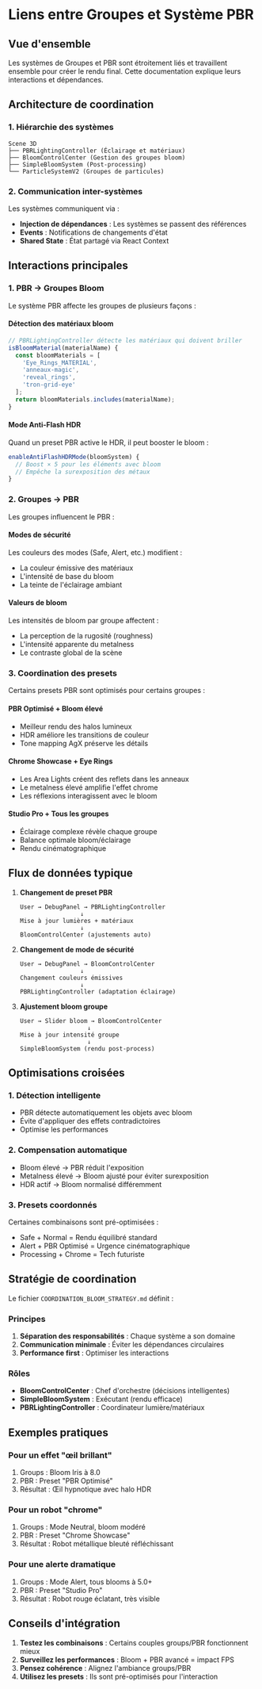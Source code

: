 # Liens entre Groupes et Système PBR

## Vue d'ensemble

Les systèmes de Groupes et PBR sont étroitement liés et travaillent ensemble pour créer le rendu final. Cette documentation explique leurs interactions et dépendances.

## Architecture de coordination

### 1. Hiérarchie des systèmes

```
Scene 3D
├── PBRLightingController (Éclairage et matériaux)
├── BloomControlCenter (Gestion des groupes bloom)
├── SimpleBloomSystem (Post-processing)
└── ParticleSystemV2 (Groupes de particules)
```

### 2. Communication inter-systèmes

Les systèmes communiquent via :
- **Injection de dépendances** : Les systèmes se passent des références
- **Events** : Notifications de changements d'état
- **Shared State** : État partagé via React Context

## Interactions principales

### 1. PBR → Groupes Bloom

Le système PBR affecte les groupes de plusieurs façons :

#### Détection des matériaux bloom
```javascript
// PBRLightingController détecte les matériaux qui doivent briller
isBloomMaterial(materialName) {
  const bloomMaterials = [
    'Eye_Rings_MATERIAL',
    'anneaux-magic',
    'reveal_rings',
    'tron-grid-eye'
  ];
  return bloomMaterials.includes(materialName);
}
```

#### Mode Anti-Flash HDR
Quand un preset PBR active le HDR, il peut booster le bloom :
```javascript
enableAntiFlashHDRMode(bloomSystem) {
  // Boost × 5 pour les éléments avec bloom
  // Empêche la surexposition des métaux
}
```

### 2. Groupes → PBR

Les groupes influencent le PBR :

#### Modes de sécurité
Les couleurs des modes (Safe, Alert, etc.) modifient :
- La couleur émissive des matériaux
- L'intensité de base du bloom
- La teinte de l'éclairage ambiant

#### Valeurs de bloom
Les intensités de bloom par groupe affectent :
- La perception de la rugosité (roughness)
- L'intensité apparente du metalness
- Le contraste global de la scène

### 3. Coordination des presets

Certains presets PBR sont optimisés pour certains groupes :

#### **PBR Optimisé + Bloom élevé**
- Meilleur rendu des halos lumineux
- HDR améliore les transitions de couleur
- Tone mapping AgX préserve les détails

#### **Chrome Showcase + Eye Rings**
- Les Area Lights créent des reflets dans les anneaux
- Le metalness élevé amplifie l'effet chrome
- Les réflexions interagissent avec le bloom

#### **Studio Pro + Tous les groupes**
- Éclairage complexe révèle chaque groupe
- Balance optimale bloom/éclairage
- Rendu cinématographique

## Flux de données typique

1. **Changement de preset PBR**
   ```
   User → DebugPanel → PBRLightingController
                    ↓
   Mise à jour lumières + matériaux
                    ↓
   BloomControlCenter (ajustements auto)
   ```

2. **Changement de mode de sécurité**
   ```
   User → DebugPanel → BloomControlCenter
                    ↓
   Changement couleurs émissives
                    ↓
   PBRLightingController (adaptation éclairage)
   ```

3. **Ajustement bloom groupe**
   ```
   User → Slider bloom → BloomControlCenter
                      ↓
   Mise à jour intensité groupe
                      ↓
   SimpleBloomSystem (rendu post-process)
   ```

## Optimisations croisées

### 1. Détection intelligente
- PBR détecte automatiquement les objets avec bloom
- Évite d'appliquer des effets contradictoires
- Optimise les performances

### 2. Compensation automatique
- Bloom élevé → PBR réduit l'exposition
- Metalness élevé → Bloom ajusté pour éviter surexposition
- HDR actif → Bloom normalisé différemment

### 3. Presets coordonnés
Certaines combinaisons sont pré-optimisées :
- Safe + Normal = Rendu équilibré standard
- Alert + PBR Optimisé = Urgence cinématographique
- Processing + Chrome = Tech futuriste

## Stratégie de coordination

Le fichier `COORDINATION_BLOOM_STRATEGY.md` définit :

### Principes
1. **Séparation des responsabilités** : Chaque système a son domaine
2. **Communication minimale** : Éviter les dépendances circulaires
3. **Performance first** : Optimiser les interactions

### Rôles
- **BloomControlCenter** : Chef d'orchestre (décisions intelligentes)
- **SimpleBloomSystem** : Exécutant (rendu efficace)
- **PBRLightingController** : Coordinateur lumière/matériaux

## Exemples pratiques

### Pour un effet "œil brillant"
1. Groups : Bloom Iris à 8.0
2. PBR : Preset "PBR Optimisé"
3. Résultat : Œil hypnotique avec halo HDR

### Pour un robot "chrome"
1. Groups : Mode Neutral, bloom modéré
2. PBR : Preset "Chrome Showcase"
3. Résultat : Robot métallique bleuté réfléchissant

### Pour une alerte dramatique
1. Groups : Mode Alert, tous blooms à 5.0+
2. PBR : Preset "Studio Pro" 
3. Résultat : Robot rouge éclatant, très visible

## Conseils d'intégration

1. **Testez les combinaisons** : Certains couples groups/PBR fonctionnent mieux
2. **Surveillez les performances** : Bloom + PBR avancé = impact FPS
3. **Pensez cohérence** : Alignez l'ambiance groups/PBR
4. **Utilisez les presets** : Ils sont pré-optimisés pour l'interaction